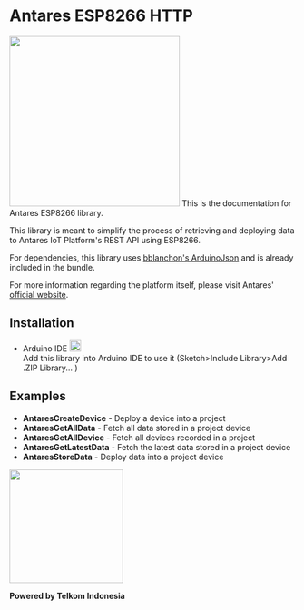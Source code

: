 # Antares ESP8266 HTTP  
<img src="https://antares.id/assets/img/logo.png" width="300">  
This is the documentation for Antares ESP8266 library.  

This library is meant to simplify the process of retrieving and deploying data to Antares IoT Platform's REST API using ESP8266.  

For dependencies, this library uses [bblanchon's ArduinoJson](https://github.com/bblanchon/ArduinoJson) and is already included in the bundle.    

For more information regarding the platform itself, please visit Antares' [official website](https://antares.id/).

## Installation  
* Arduino IDE <img src="https://camo.githubusercontent.com/647cefc4a331bc5ab2a760d3c731b9d0b3f1259b/68747470733a2f2f7777772e61726475696e6f2e63632f66617669636f6e2e69636f" width="20">  
Add this library into Arduino IDE to use it (Sketch>Include Library>Add .ZIP Library...	)  

## Examples
* **AntaresCreateDevice** - Deploy a device into a project  
* **AntaresGetAllData** - Fetch all data stored in a project device  
* **AntaresGetAllDevice** - Fetch all devices recorded in a project  
* **AntaresGetLatestData** - Fetch the latest data stored in a project device  
* **AntaresStoreData** - Deploy data into a project device  

<img src="https://upload.wikimedia.org/wikipedia/id/thumb/c/c4/Telkom_Indonesia_2013.svg/1200px-Telkom_Indonesia_2013.svg.png" width="200">  

**Powered by Telkom Indonesia**  

